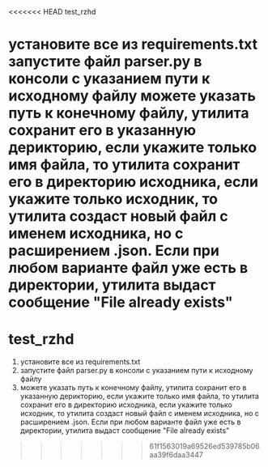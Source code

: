 <<<<<<< HEAD
test_rzhd

установите все из requirements.txt
запустите файл parser.py в консоли с указанием пути к исходному файлу
можете указать путь к конечному файлу, утилита сохранит его в указанную дерикторию, если укажите только имя файла, то утилита сохранит его в директорию исходника, если укажите только исходник, то утилита создаст новый файл с именем исходника, но с расширением .json. Если при любом варианте файл уже есть в директории, утилита выдаст сообщение "File already exists"
=======
# test_rzhd

1. установите все из requirements.txt
2. запустите файл parser.py в консоли с указанием пути к исходному файлу
3. можете указать путь к конечному файлу, утилита сохранит его в указанную дерикторию, если укажите только имя файла, 
   то утилита сохранит его в директорию исходника, если укажите только исходник, то утилита создаст новый файл 
   с именем исходника, но с расширением .json. Если при любом варианте файл уже есть в директории, утилита выдаст 
   сообщение "File already exists"
>>>>>>> 61f1563019a69526ed539785b06aa39f6daa3447
